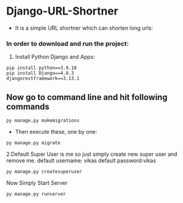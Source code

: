 # Django-URL-Shortner

* It is a simple URL shortner which can shorten long urls: <br>

### In order to download and run the project:
1. Install Python Django and Apps:
```shell
pip install python==3.9.10
pip install Django==4.0.3
djangorestframework==3.13.1
```
## Now go to command line and hit following commands

```shell
py manage.py makemigrations
```
* Then execute these, one by one:
```shell
py manage.py migrate
```

2.Default Super User is me so just simply create new super user and remove me.
default username: vikas
default password:vikas

```shell
py manage.py createsuperuser
```

Now Simply Start Server
```shell
py manage.py runserver
```
